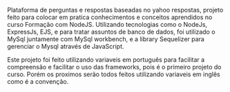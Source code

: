 Plataforma de perguntas e respostas baseadas no yahoo respostas, projeto feito para colocar em pratica conhecimentos e conceitos aprendidos no curso Formação com NodeJS.
Utilizando tecnologias como o NodeJs, ExpressJs, EJS, e para tratar assuntos de banco de dados, foi utilizado o MySql juntamente com MySql workbench, e a library Sequelizer para gerenciar o Mysql através de JavaScript.


Este projeto foi feito utilizando variaveis em português para facilitar a compreensão e facilitar o uso das frameworks, pois é o primeiro projeto do curso. Porém os proximos serão todos feitos utilizando variaveis em inglês como é a convenção.

